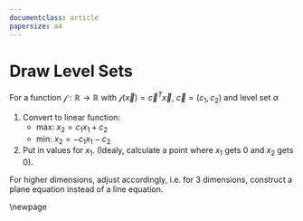 ```yaml
---
documentclass: article
papersize: a4
---
```

# Draw Level Sets

For a function $\mathcal{f}: \mathbb{R} \rightarrow \mathbb{R}$ with $\mathcal{f}(\vec{x})=\vec{c}^{T}\vec{x}$, $\vec{c}=(c_{1},c_{2})$ and level set $\alpha$

1. Convert to linear function:
   - max: $x_{2} =  c_{1}x_{1}+c_{2}$
   - min: $x_{2} =  -c_{1}x_{1}-c_{2}$
2. Put in values for $x_{1}$. (Idealy, calculate a point where $x_{1}$ gets $0$ and $x_{2}$ gets 0).

For higher dimensions, adjust accordingly, i.e. for 3 dimensions, construct a plane equation instead of a line equation.

\newpage